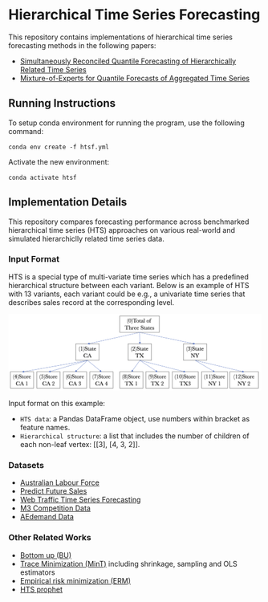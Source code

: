 # Hierarchical Time Series Forecasting

This repository contains implementations of hierarchical time series forecasting methods in the following papers:

- [Simultaneously Reconciled Quantile Forecasting of Hierarchically Related Time Series](https://arxiv.org/pdf/2102.12612.pdf)
- [Mixture-of-Experts for Quantile Forecasts of Aggregated Time Series](https://arxiv.org/pdf/2112.11669.pdf)

## Running Instructions

To setup conda environment for running the program, use the following command:
```
conda env create -f htsf.yml
```
Activate the new environment:
```
conda activate htsf
```

## Implementation Details
This repository compares forecasting performance across benchmarked hierarchical time series (HTS) approaches on various real-world and simulated hierarchiclly related time series data.

### Input Format
HTS is a special type of multi-variate time series which has a predefined hierarchical structure between each variant. Below is an example of HTS with 13 variants, each variant could be e.g., a univariate time series that describes sales record at the corresponding level.

<img src="./SHARQ/hierarchy.png" width=800>


Input format on this example:
- `HTS data`: a Pandas DataFrame object, use numbers within bracket as feature names.
- `Hierarchical structure`: a list that includes the number of children of each non-leaf vertex: [[3], [4, 3, 2]].

### Datasets
- [Australian Labour Force](https://www.abs.gov.au/ausstats/abs@.nsf/mf/6202.0)
- [Predict Future Sales](https://www.kaggle.com/c/competitive-data-science-predict-future-sales/data)
- [Web Traffic Time Series Forecasting](https://www.kaggle.com/c/web-traffic-time-series-forecasting)
- [M3 Competition Data](https://forecasters.org/resources/time-series-data/m3-competition/)
- [AEdemand Data](https://cran.r-project.org/web/packages/thief/thief.pdf)

### Other Related Works
- [Bottom up (BU)](https://robjhyndman.com/papers/MinT.pdf)
- [Trace Minimization (MinT)](https://robjhyndman.com/papers/MinT.pdf) including shrinkage, sampling and OLS estimators
- [Empirical risk minimization (ERM)](https://souhaib-bentaieb.com/papers/2019_kdd_hts_reg.pdf)
- [HTS prophet](https://github.com/CollinRooney12/htsprophet)